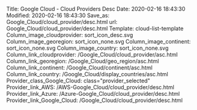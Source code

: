 Title: Google Cloud - Cloud Providers Desc
Date: 2020-02-16 18:43:30
Modified: 2020-02-16 18:43:30
Save_as: Google_Cloud/cloud_provider/desc.html
url: Google_Cloud/cloud_provider/desc.html
Template: cloud-list-template
Column_image_cloudprovider: sort_icon_desc.svg
Column_image_georegion: sort_icon_none.svg
Column_image_continent: sort_icon_none.svg
Column_image_country: sort_icon_none.svg
Column_link_cloudprovider: /Google_Cloud/cloud_provider/asc.html
Column_link_georegion: /Google_Cloud/geo_region/asc.html
Column_link_continent: /Google_Cloud/continent/asc.html
Column_link_country: /Google_Cloud/display_countries/asc.html
Provider_class_Google_Cloud: class="provider_selected"
Provider_link_AWS: /AWS-Google_Cloud/cloud_provider/desc.html
Provider_link_Azure: /Azure-Google_Cloud/cloud_provider/desc.html
Provider_link_Google_Cloud: /Google_Cloud/cloud_provider/desc.html